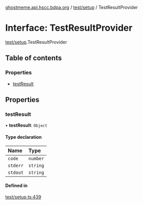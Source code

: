 [ghostmeme.api.hscc.bdpa.org][1] / [test/setup][2] / TestResultProvider

# Interface: TestResultProvider

[test/setup][2].TestResultProvider

## Table of contents

### Properties

- [testResult][3]

## Properties

### testResult

• **testResult**: `Object`

#### Type declaration

| Name     | Type     |
| :------- | :------- |
| `code`   | `number` |
| `stderr` | `string` |
| `stdout` | `string` |

#### Defined in

[test/setup.ts:439][4]

[1]: ../README.md
[2]: ../modules/test_setup.md
[3]: test_setup.TestResultProvider.md#testresult
[4]:
  https://github.com/nhscc/ghostmeme.api.hscc.bdpa.org/blob/331c113/test/setup.ts#L439
